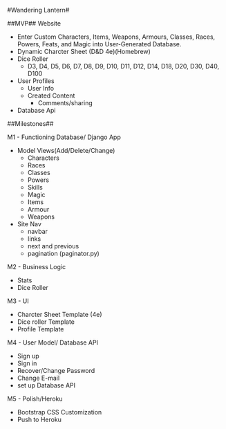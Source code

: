 #Wandering Lantern#

##MVP##
Website
  - Enter Custom Characters, Items, Weapons, Armours, Classes, Races, Powers, Feats, and Magic into User-Generated Database.
  - Dynamic Charcter Sheet (D&D 4e)(Homebrew)
  - Dice Roller
    - D3, D4, D5, D6, D7, D8, D9, D10, D11, D12, D14, D18, D20, D30, D40, D100
  - User Profiles
    - User Info
    - Created Content
      - Comments/sharing
  - Database Api

##Milestones##

M1 - Functioning Database/ Django App
  - Model Views(Add/Delete/Change)
    - Characters
    - Races
    - Classes
    - Powers
    - Skills
    - Magic
    - Items
    - Armour
    - Weapons
  - Site Nav
    - navbar
    - links
    - next and previous 
    - pagination (paginator.py)
  
M2 - Business Logic
  - Stats
  - Dice Roller
  
M3 - UI 
  - Charcter Sheet Template (4e)
  - Dice roller Template
  - Profile Template

M4 - User Model/ Database API
  - Sign up
  - Sign in
  - Recover/Change Password
  - Change E-mail
  - set up Database API

M5 - Polish/Heroku
  - Bootstrap CSS Customization
  - Push to Heroku 
  
